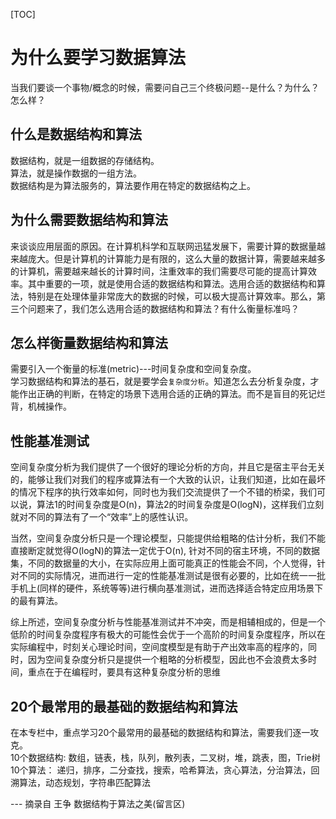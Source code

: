[TOC]

# 为什么要学习数据算法

当我们要谈一个事物/概念的时候，需要问自己三个终极问题--是什么？为什么？怎么样？  

## 什么是数据结构和算法
数据结构，就是一组数据的存储结构。  
算法，就是操作数据的一组方法。  
数据结构是为算法服务的，算法要作用在特定的数据结构之上。  

## 为什么需要数据结构和算法
来谈谈应用层面的原因。在计算机科学和互联网迅猛发展下，需要计算的数据量越来越庞大。但是计算机的计算能力是有限的，这么大量的数据计算，需要越来越多的计算机，需要越来越长的计算时间，注重效率的我们需要尽可能的提高计算效率。其中重要的一项，就是使用合适的数据结构和算法。选用合适的数据结构和算法，特别是在处理体量非常庞大的数据的时候，可以极大提高计算效率。那么，第三个问题来了，我们怎么选用合适的数据结构和算法？有什么衡量标准吗？  

## 怎么样衡量数据结构和算法
需要引入一个衡量的标准(metric)---时间复杂度和空间复杂度。  
学习数据结构和算法的基石，就是要学会`复杂度分析`。知道怎么去分析复杂度，才能作出正确的判断，在特定的场景下选用合适的正确的算法。而不是盲目的死记烂背，机械操作。  

## 性能基准测试
空间复杂度分析为我们提供了一个很好的理论分析的方向，并且它是宿主平台无关的，能够让我们对我们的程序或算法有一个大致的认识，让我们知道，比如在最坏的情况下程序的执行效率如何，同时也为我们交流提供了一个不错的桥梁，我们可以说，算法1的时间复杂度是O(n)，算法2的时间复杂度是O(logN)，这样我们立刻就对不同的算法有了一个“效率”上的感性认识。  

当然，空间复杂度分析只是一个理论模型，只能提供给粗略的估计分析，我们不能直接断定就觉得O(logN)的算法一定优于O(n), 针对不同的宿主环境，不同的数据集，不同的数据量的大小，在实际应用上面可能真正的性能会不同，个人觉得，针对不同的实际情况，进而进行一定的性能基准测试是很有必要的，比如在统一一批手机上(同样的硬件，系统等等)进行横向基准测试，进而选择适合特定应用场景下的最有算法。  

综上所述，空间复杂度分析与性能基准测试并不冲突，而是相辅相成的，但是一个低阶的时间复杂度程序有极大的可能性会优于一个高阶的时间复杂度程序，所以在实际编程中，时刻关心理论时间，空间度模型是有助于产出效率高的程序的，同时，因为空间复杂度分析只是提供一个粗略的分析模型，因此也不会浪费太多时间，重点在于在编程时，要具有这种复杂度分析的思维  

## 20个最常用的最基础的数据结构和算法
在本专栏中，重点学习20个最常用的最基础的数据结构和算法，需要我们逐一攻克。  
10个数据结构: 数组，链表，栈，队列，散列表，二叉树，堆，跳表，图，Trie树  
10个算法： 递归，排序，二分查找，搜索，哈希算法，贪心算法，分治算法，回溯算法，动态规划，字符串匹配算法  

--- 摘录自 王争 数据结构于算法之美(留言区)